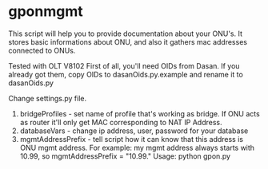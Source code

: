 # gponmgmt
This script will help you to provide documentation about your ONU's. It stores basic informations about ONU, and also it gathers mac addresses connected to ONUs.

Tested with OLT V8102
First of all, you'll need OIDs from Dasan.
If you already got them, copy OIDs to dasanOids.py.example and rename it to dasanOids.py

Change settings.py file.
1. bridgeProfiles - set name of profile that's working as bridge. If ONU acts as router it'll only get MAC corresponding to NAT IP Address.
2. databaseVars - change ip address, user, password for your database
3. mgmtAddressPrefix - tell script how it can know that this address is ONU mgmt address. For example: my mgmt address always starts with 10.99, so mgmtAddressPrefix = "10.99."
Usage: python gpon.py 


